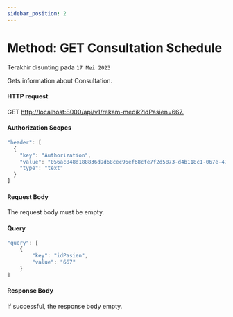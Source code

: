 ```yaml
---
sidebar_position: 2
---
```


# Method: GET Consultation Schedule
Terakhir disunting pada `17 Mei 2023`

Gets information about Consultation.

#### HTTP request

<div class="card mb-5">
  <div class="card-body">
    GET <a href="http://localhost:8000/api/v1/rekam-medik?idPasien=667">http://localhost:8000/api/v1/rekam-medik?idPasien=667.</a>
  </div>
</div>

#### Authorization Scopes

```js
"header": [
  {
    "key": "Authorization",
    "value": "056ac848d188836d9d68cec96ef68cfe7f2d5873-d4b118c1-067e-4799-8feb-11829affb353",
    "type": "text"
  }
]
```
#### Request Body
The request body must be empty.

#### Query

```js
"query": [
	{
		"key": "idPasien",
		"value": "667"
	}
]
```
#### Response Body
If successful, the response body empty.

